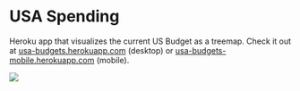 # USA Spending

Heroku app that visualizes the current US Budget as a treemap. Check it out at [usa-budgets.herokuapp.com](https://usa-budgets.herokuapp.com) (desktop) or [usa-budgets-mobile.herokuapp.com](https://usa-budgets-mobile.herokuapp.com) (mobile).

![](demo.gif)
